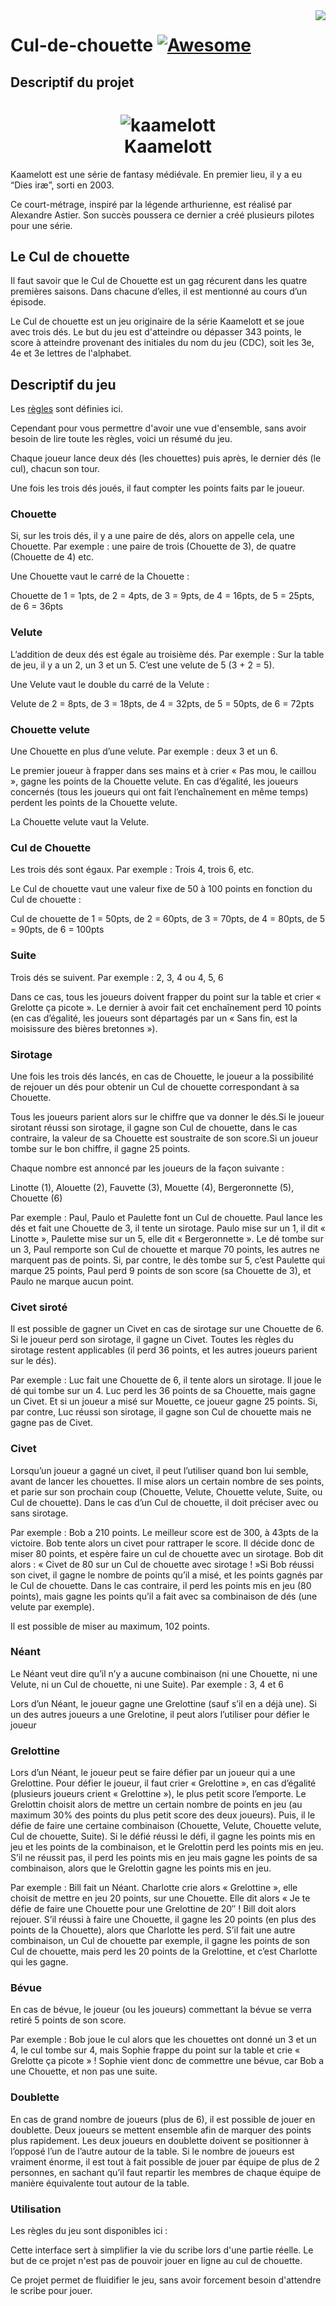 <img src="icon.png" align="right" />

# Cul-de-chouette [![Awesome](https://cdn.rawgit.com/sindresorhus/awesome/d7305f38d29fed78fa85652e3a63e154dd8e8829/media/badge.svg)](https://github.com/sindresorhus/awesome#readme)


## Descriptif du projet


<h1 align="center">
  <img src="https://culdechouette.julien-besin.fr/wp-content/uploads/2020/02/kaamelott.png" alt="kaamelott">
  <br />
  Kaamelott
</h1>

Kaamelott est une série de fantasy médiévale. En premier lieu, il y a eu “Dies iræ”, sorti en  2003.

Ce court-métrage, inspiré par la légende arthurienne, est réalisé par Alexandre Astier. Son succès poussera ce dernier a créé plusieurs pilotes pour une série.

## Le Cul de chouette

Il faut savoir que le Cul de Chouette est un gag récurent dans les quatre premières saisons. Dans chacune d’elles, il est mentionné au cours d’un épisode.

Le Cul de chouette est un jeu originaire de la série Kaamelott et se joue avec trois dés. Le but du jeu est d'atteindre ou dépasser 343 points, le score à atteindre provenant des initiales du nom du jeu (CDC), soit les 3e, 4e et 3e lettres de l'alphabet.


## Descriptif du jeu

Les [règles](https://docs.google.com/document/d/111XDCFHeqVqV-DvnJqJ31rp05tMZbmpxJWQDvPJdIHY/edit) sont définies ici.

Cependant pour vous permettre d'avoir une vue d'ensemble, sans avoir besoin de lire toute les règles, voici un résumé du jeu.

Chaque joueur lance deux dés (les chouettes) puis après, le dernier dés (le cul), chacun son tour.

Une fois les trois dés joués, il faut compter les points faits par le joueur.

### Chouette

Si, sur les trois dés, il y a une paire de dés, alors on appelle cela, une Chouette. Par exemple : une paire de trois (Chouette de 3), de quatre (Chouette de 4) etc.

Une Chouette vaut le carré de la Chouette :

Chouette de 1 = 1pts, de 2 = 4pts, de 3 = 9pts, de 4 = 16pts, de 5 = 25pts, de 6 = 36pts

### Velute

L’addition de deux dés est égale au troisième dés. Par exemple : Sur la table de jeu, il y a un 2, un 3 et un 5. C’est une velute de 5 (3 + 2 = 5).

Une Velute vaut le double du carré de la Velute :

Velute de 2 = 8pts, de 3 = 18pts, de 4 = 32pts, de 5 = 50pts, de 6 = 72pts

### Chouette velute

Une Chouette en plus d’une velute. Par exemple : deux 3 et un 6.

Le premier joueur à frapper dans ses mains et à crier « Pas mou, le caillou », gagne les points de la Chouette velute. En cas d’égalité, les joueurs concernés (tous les joueurs qui ont fait l’enchaînement en même temps) perdent les points de la Chouette velute.

La Chouette velute vaut la Velute.

### Cul de Chouette

Les trois dés sont égaux. Par exemple : Trois 4, trois 6, etc.

Le Cul de chouette vaut une valeur fixe de 50 à 100 points en fonction du Cul de chouette :

Cul de chouette de 1 = 50pts, de 2 = 60pts, de 3 = 70pts, de 4 = 80pts, de 5 = 90pts, de 6 = 100pts

### Suite

Trois dés se suivent. Par exemple : 2, 3, 4 ou 4, 5, 6

Dans ce cas, tous les joueurs doivent frapper du point sur la table et crier « Grelotte ça picote ». Le dernier à avoir fait cet enchaînement perd 10 points (en cas d’égalité, les joueurs sont départagés par un « Sans fin, est la moisissure des bières bretonnes »).

### Sirotage

Une fois les trois dés lancés, en cas de Chouette, le joueur a la possibilité de rejouer un dés pour obtenir un Cul de chouette correspondant à sa Chouette.

Tous les joueurs parient alors sur le chiffre que va donner le dés.Si le joueur sirotant réussi son sirotage, il gagne son Cul de chouette, dans le cas contraire, la valeur de sa Chouette est soustraite de son score.Si un joueur tombe sur le bon chiffre, il gagne 25 points.

Chaque nombre est annoncé par les joueurs de la façon suivante :

Linotte (1), Alouette (2), Fauvette (3), Mouette (4), Bergeronnette (5), Chouette (6)

Par exemple : Paul, Paulo et Paulette font un Cul de chouette. Paul lance les dés et fait une Chouette de 3, il tente un sirotage. Paulo mise sur un 1, il dit « Linotte », Paulette mise sur un 5, elle dit « Bergeronnette ». Le dé tombe sur un 3, Paul remporte son Cul de chouette et marque 70 points, les autres ne marquent pas de points. Si, par contre, le dès tombe sur 5, c’est Paulette qui marque 25 points, Paul perd 9 points de son score (sa Chouette de 3), et Paulo ne marque aucun point.

### Civet siroté

Il est possible de gagner un Civet en cas de sirotage sur une Chouette de 6. Si le joueur perd son sirotage, il gagne un Civet. Toutes les règles du sirotage restent applicables (il perd 36 points, et les autres joueurs parient sur le dés).

Par exemple : Luc fait une Chouette de 6, il tente alors un sirotage. Il joue le dé qui tombe sur un 4. Luc perd les 36 points de sa Chouette, mais gagne un Civet. Et si un joueur a misé sur Mouette, ce joueur gagne 25 points. Si, par contre, Luc réussi son sirotage, il gagne son Cul de chouette mais ne gagne pas de Civet.

### Civet

Lorsqu’un joueur a gagné un civet, il peut l’utiliser quand bon lui semble, avant de lancer les chouettes. Il mise alors un certain nombre de ses points, et parie sur son prochain coup (Chouette, Velute, Chouette velute, Suite, ou Cul de chouette). Dans le cas d’un Cul de chouette, il doit préciser avec ou sans sirotage.

Par exemple : Bob a 210 points. Le meilleur score est de 300, à 43pts de la victoire. Bob tente alors un civet pour rattraper le score. Il décide donc de miser 80 points, et espère faire un cul de chouette avec un sirotage. Bob dit alors : « Civet de 80 sur un Cul de chouette avec sirotage ! »Si Bob réussi son civet, il gagne le nombre de points qu’il a misé, et les points gagnés par le Cul de chouette. Dans le cas contraire, il perd les points mis en jeu (80 points), mais gagne les points qu’il a fait avec sa combinaison de dés (une velute par exemple).

Il est possible de miser au maximum, 102 points.

### Néant

Le Néant veut dire qu’il n’y a aucune combinaison (ni une Chouette, ni une Velute, ni un Cul de chouette, ni une Suite). Par exemple : 3, 4 et 6

Lors d’un Néant, le joueur gagne une Grelottine (sauf s’il en a déjà une). Si un des autres joueurs a une Grelotine, il peut alors l’utiliser pour défier le joueur

### Grelottine

Lors d’un Néant, le joueur peut se faire défier par un joueur qui a une Grelottine. Pour défier le joueur, il faut crier « Grelottine », en cas d’égalité (plusieurs joueurs crient « Grelottine »), le plus petit score l’emporte. Le Grelottin choisit alors de mettre un certain nombre de points en jeu (au maximum 30% des points du plus petit score des deux joueurs). Puis, il le défie de faire une certaine combinaison (Chouette, Velute, Chouette velute, Cul de chouette, Suite). Si le défié réussi le défi, il gagne les points mis en jeu et les points de la combinaison, et le Grelottin perd les points mis en jeu. S’il ne réussit pas, il perd les points mis en jeu mais gagne les points de sa combinaison, alors que le Grelottin gagne les points mis en jeu.

Par exemple : Bill fait un Néant. Charlotte crie alors « Grelottine », elle choisit de mettre en jeu 20 points, sur une Chouette. Elle dit alors « Je te défie de faire une Chouette pour une Grelottine de 20″ ! Bill doit alors rejouer. S’il réussi à faire une Chouette, il gagne les 20 points (en plus des points de la Chouette), alors que Charlotte les perd. S’il fait une autre combinaison, un Cul de chouette par exemple, il gagne les points de son Cul de chouette, mais perd les 20 points de la Grelottine, et c’est Charlotte qui les gagne.

### Bévue

En cas de bévue, le joueur (ou les joueurs) commettant la bévue se verra retiré 5 points de son score.

Par exemple : Bob joue le cul alors que les chouettes ont donné un 3 et un 4, le cul tombe sur 4, mais Sophie frappe du point sur la table et crie « Grelotte ça picote » ! Sophie vient donc de commettre une bévue, car Bob a une Chouette, et non pas une suite.

### Doublette

En cas de grand nombre de joueurs (plus de 6), il est possible de jouer en doublette. Deux joueurs se mettent ensemble afin de marquer des points plus rapidement. Les deux joueurs en doublette doivent se positionner à l’opposé l’un de l’autre autour de la table.
Si le nombre de joueurs est vraiment énorme, il est tout à fait possible de jouer par équipe de plus de 2 personnes, en sachant qu’il faut repartir les membres de chaque équipe de manière équivalente tout autour de la table.


### Utilisation


Les règles du jeu sont disponibles ici : 

Cette interface sert à simplifier la vie du scribe lors d'une partie réelle. Le but de ce projet n'est pas de pouvoir jouer en ligne au cul de chouette. 

Ce projet permet de fluidifier le jeu, sans avoir forcement besoin d'attendre le scribe pour jouer.


